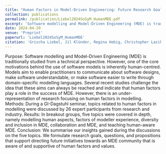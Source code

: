 ```yaml
---
title: "Human Factors in Model-Driven Engineering: Future Research Goals and Initiatives for MDE"
collection: publications
permalink: /publication/Liebel2024SoSyM_HumanMDE.pdf
excerpt: 'Software modelling and Model-Driven Engineering (MDE) is traditionally studied from a technical perspective. [...] human factors play a role in the success of MDE'
date: 2024-04-29
venue: 'Preprint'
paperurl: 'Liebel2024SoSyM_HumanMDE'
citation: 'Grischa Liebel, Jil Klünder, Regina Hebig, Christopher Lazik, Inês Nunes, Isabella Graßl, Jan-Philipp Steghöfer, Joeri Exelmans, Julian Oertel, Kai Marquardt, Katharina Juhnke, Kurt Schneider, Lucas Gren, Lucia Happe, Marc Herrmann, Marvin Wyrich, Matthias Tichy, Miguel Goulão, Rebekka Wohlrab, Reyhaneh Kalantari, Robert Heinrich, Sandra Greiner, Satrio Adi Rukmono, Shalini Chakraborty, Silvia Abrahão, Vasco Amaral. (2024). &quot;Human Factors in Model-Driven Engineering: Future Research Goals and Initiatives for MDE.&quot; <i>Pre-print</i>. 1(1).'
---
```


Purpose: Software modelling and Model-Driven Engineering (MDE) is traditionally studied from a technical perspective. However, one of the core motivations behind the use of software models is inherently human-centred. Models aim to enable practitioners to communicate about software designs, make software understandable, or make software easier to write through domain-specific modelling languages. Several recent studies challenge the idea that these aims can always be reached and indicate that human factors play a role in the success of MDE. However, there is an under-representation of research focusing on human factors in modelling. Methods: During a GI-Dagstuhl seminar, topics related to human factors in modelling were discussed by 26 expert participants from research and industry. Results: In breakout groups, five topics were covered in depth, namely modelling human aspects, factors of modeller experience, diversity and inclusion in MDE, collaboration and MDE, and teaching human-aware MDE. Conclusion: We summarise our insights gained during the discussions on the five topics. We formulate research goals, questions, and propositions that support directing future initiatives towards an MDE community that is aware of and supportive of human factors and values.
